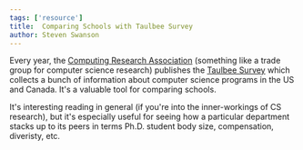 ```yaml
---
tags: ['resource']
title:  Comparing Schools with Taulbee Survey
author: Steven Swanson
---
```


Every year, the [Computing Research Association](https://cra.org/) (something
like a trade group for computer science research) publishes the [Taulbee
Survey](https://cra.org/resources/taulbee-survey/) which collects a bunch of
information about computer science programs in the US and Canada.  It's a
valuable tool for comparing schools.

It's interesting reading in general (if you're into the inner-workings of CS
research), but it's especially useful for seeing how a particular department
stacks up to its peers in terms Ph.D. student body size, compensation,
diveristy, etc.

